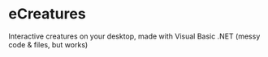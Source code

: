 # eCreatures
Interactive creatures on your desktop, made with Visual Basic .NET
(messy code & files, but works)
